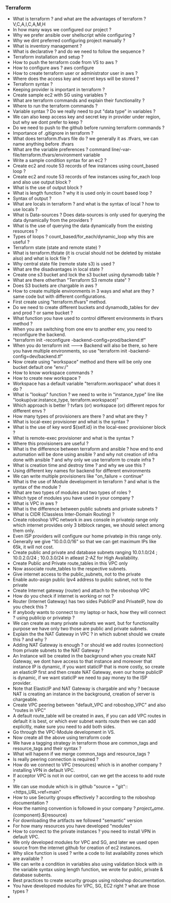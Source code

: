 ### Terraform
- What is terraform ? and what are the advantages of terraform ? V,C,A,I,C,A,M,H
- In how many ways we configured our project ?
- Why we prefer ansible over shellscript while configuring ?
- Why we dint preferred configuring project manually ?
- What is inventory management ?
- What is declarative ? and do we need to follow the sequence ?
- Terraform installation and setup ?
- How to push the terraform code from VS to aws ?
- How to configure aws ? aws configure
- How to create terraform user or administrator user in aws ?
- Where does the access key and secret keys will be stored ?
- Terraform syntax ?
- Keeping provider is important in terraform ?
- Create sample ec2 with SG using variables ?
- What are terraform commands and explain their functionality ?
- Where to run the terraform commands ?
- Variable syntax ? Do we really need to put "data type" in variables ?
- We can also keep access key and secret key in provider under region, but why we dont
  prefer to keep ?
- Do we need to push to the github before running terraform commands ?
- Importance of .gitignore in terraform ?
- What does terraform.tfvars file do ? we generally it as .tfvars, we can name anything
  before .tfvars
- What are the variable preferences ? command line/-var-file/terraform.tfvars/environment variable
- Write a sample condition syntax for an ec2 ?
- Create ec2 and route 53 records of few instances using count_based loop ?
- Create ec2 and route 53 records of few instances using for_each loop and also use output block ?
- What is the use of output block ?
- What is length function ? why it is used only in count based loop ?
- Syntax of output ?
- What are locals in terraform ? and what is the syntax of local ? how to use locals ?
- What is Data-sources ? Does data-sources is only used for querying the data dynamically from
  the providers ?
- What is the use of querying the data dynamically from the existing resources ?
- Types of loops ? count_based/for_each/dynamic_loop why this are useful ?
- Terraform state (state and remote state) ?
- What is terraform.tfstate (it is crucial should not be deleted by mistake also) and what
  is lock file ?
- Why central state file (remote state s3) is used ?
- What are the disadvantages in local state ?
- Create one s3 bucket and lock the s3 bucket using dynamodb table ?
- What are there otherthan "Terraform S3 remote state" ?
- Does S3 buckets are chargable in aws ?
- How to create multiple environments in 3 ways and what are they ? same code but with different
  configurations.
- First create using "terraform.tfvars" method.
- Do we need to create different buckets and dynamodb_tables for dev and prod ? or same bucket ?
- What function you have used to control different environments in tfvars method ?
- When you are switching from one env to another env, you need to reconfigure the backend.
- "terraform init -reconfigure -backend-config=prod/backend.tf"
- When you do terraform init ---> Backend will also be there, so here you have multiple environments,
  so use "terraform init -backend-config=dev/backend.tf"
- Now create using "workspace" method and there will be only one bucket default one "env:/"
- How to know workspace commands ?
- How to create new workspace ?
- Workspace has a default variable "terraform.workspace" what does it do ?
- What is "lookup" function ? we need to write in "instance_type" line like "lookup(var.instance_type,
  terraform.workspace)"
- Which approach is better ? tvfars (or) workspace (or) different repos for different envs ?
- How many types of provisioners are there ? and what are they ?
- What is local-exec provisioner and what is the syntax ?
- What is the use of key word ${self.id} in the local-exec provisioner block ?
- What is remote-exec provisioner and what is the syntax ?
- Where this provisioners are useful ?
- What is the difference between terraform and ansible ? how end to end automation will be done
  using ansible ? and why not creation of infra done with ansible ? and why only we use terraform
  to create infra ?
- What is creation time and destroy time ? and why we use this ?
- Using different key names for backend for different environments
- We can write multiple provisioners like "on_failure = continue"
- What is the use of Module development in terraform ? and what is the syntax of the module ?
- What are two types of modules and two types of roles ?
- Which type of modules you have used in your company ?
- What is VPC in aws ?
- What is the difference between public subnets and private subnets ?
- What is CIDR (Classless Inter-Domain Routing) ?
- Create roboshop VPC network in aws console in privateip range only which internet provides only
  3 bitblock ranges, we should select among them only.
- Even ISP providers will configure our home privateip in this range only.
- Generally we give "10.0.0.0/16" so that we can get maximum IPs like 65k, it will not cost.
- Create public and private and database subnets ranging 10.0.1.0/24 ; 10.0.2.0/24 ; 10.0.3.0/24
  in atleast 2-AZ for High Availability.
- Create Public and Private route_tables in this VPC only
- Now associate route_tables to the respective subnets.
- Give internet access to the public_subnets, not to the private
- Enable auto-asign public Ipv4 address to public subnet, not to the private
- Create Internet gateway (router) and attach to the roboshop VPC
- How do you check if internet is working or not ?
- Router (Internet Gateway) has two sides PublicIP and PrivateIP, how do you check this ?
- If anybody wants to connect to my laptop or hack, how they will connect ? using publicip or privateip ?
- We can create as many private subnets we want, but for functionality purpose we have only two those
  are public and private subnets.
- Explain the the NAT Gateway in VPC ? in which subnet should we create this ? and why ?
- Adding NAT Gateway is enough ? or should we add routes (connection) from private subnets
  to the NAT Gateway ?
- An Instance will be created in the background when you create NAT Gateway, we dont have access
  to that instance and moreover that instance IP is dynamic, if you want staticIP that is more costly,
  so create an elasticIP first and then create NAT Gateway, even our home publicIP is dynamic, if
  we want staticIP we need to pay money to the ISP provider.
- Note that ElasticIP and NAT Gateway is chargable and why ? because NAT is creating an instance in
  the background, creation of server is chargeable.
- Create VPC peering between "default_VPC and roboshop_VPC" and also "routes in VPC"
- A default route_table will be created in aws, if you can add VPC routes in default it is best,
  or which ever subnet wants route then we can add explicitly, make sure you need to add both sides.
- Go through the VPC-Module development in VS.
- Now create all the above using terraform code
- We have a tagging strategy in terraform those are common_tags and resource_tags and their syntax ?
- What will hapenn if we merge common_tags and resource_tags ?
- Is really peering connection is required ?
- How do we connect to VPC (resources) which is in another company ? installing VPN in default VPC.
- If acceptor VPC is not in our control, can we get the access to add route ?
- We can use module which is in github "source = "git"::<https_URL>ref=main"
- How to use Security groups effectively ? according to the roboshop documentation ?
- How the naming convention is followed in your company ? ${project_name}.${component}.${resource}
- For downloading the artifacts we followed "semantic" version
- For how many resources you have developed "modules"
- How to connect to the private instances ? you need to install VPN in default VPC.
- We only developed modules for VPC and SG, and later we used open source from the internet github
  for creation of ec2 instances.
- Why slice function is used ? write a code to list availability zones which are available ?
- We can write a condition in variables also using validation block with in the variable syntax using
  length function, we wrote for public, private & database subents.
- Best practices to create security groups using roboshop documentation.
- You have developed modules for VPC, SG, EC2 right ? what are those types ?
- 





































